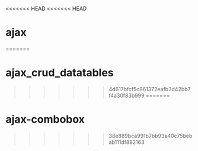 <<<<<<< HEAD
<<<<<<< HEAD
# ajax
=======
# ajax_crud_datatables
>>>>>>> 4d617bfcf5c861372eafb3d42bb7f4a30f83b999
=======
# ajax-combobox
>>>>>>> 38e889bca991b7bb93a40c75bebab111df892163
